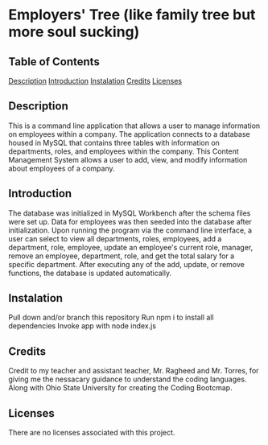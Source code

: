 # Employers' Tree (like family tree but more soul sucking)

## Table of Contents

[Description](#description)
[Introduction](#introduction)
[Instalation](#instalation)
[Credits](#credits)
[Licenses](#licenses)

## Description

This is a command line application that allows a user to manage information on employees within a company. The application connects to a database housed in MySQL that contains three tables with information on departments, roles, and employees within the company. This Content Management System allows a user to add, view, and modify information about employees of a company.

## Introduction

The database was initialized in MySQL Workbench after the schema files were set up. Data for employees was then seeded into the database after initialization. Upon running the program via the command line interface, a user can select to view all departments, roles, employees, add a department, role, employee, update an employee's current role, manager, remove an employee, department, role, and get the total salary for a specific department. After executing any of the add, update, or remove functions, the database is updated automatically.

## Instalation

Pull down and/or branch this repository
Run npm i to install all dependencies
Invoke app with node index.js

## Credits

Credit to my teacher and assistant teacher, Mr. Ragheed and Mr. Torres, for giving me the nessacary guidance to understand the coding languages. Along with Ohio State University for creating the Coding Bootcmap.

## Licenses

There are no licenses associated with this project.

